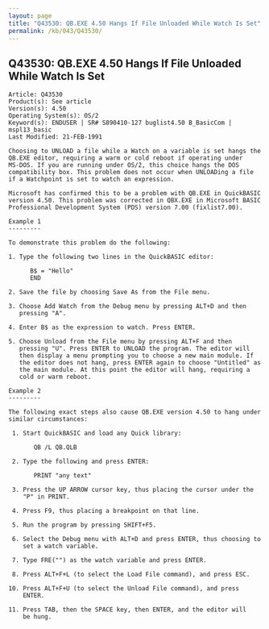 ```yaml
---
layout: page
title: "Q43530: QB.EXE 4.50 Hangs If File Unloaded While Watch Is Set"
permalink: /kb/043/Q43530/
---
```


## Q43530: QB.EXE 4.50 Hangs If File Unloaded While Watch Is Set

	Article: Q43530
	Product(s): See article
	Version(s): 4.50
	Operating System(s): OS/2
	Keyword(s): ENDUSER | SR# S890410-127 buglist4.50 B_BasicCom | mspl13_basic
	Last Modified: 21-FEB-1991
	
	Choosing to UNLOAD a file while a Watch on a variable is set hangs the
	QB.EXE editor, requiring a warm or cold reboot if operating under
	MS-DOS. If you are running under OS/2, this choice hangs the DOS
	compatibility box. This problem does not occur when UNLOADing a file
	if a Watchpoint is set to watch an expression.
	
	Microsoft has confirmed this to be a problem with QB.EXE in QuickBASIC
	version 4.50. This problem was corrected in QBX.EXE in Microsoft BASIC
	Professional Development System (PDS) version 7.00 (fixlist7.00).
	
	Example 1
	---------
	
	To demonstrate this problem do the following:
	
	1. Type the following two lines in the QuickBASIC editor:
	
	      B$ = "Hello"
	      END
	
	2. Save the file by choosing Save As from the File menu.
	
	3. Choose Add Watch from the Debug menu by pressing ALT+D and then
	   pressing "A".
	
	4. Enter B$ as the expression to watch. Press ENTER.
	
	5. Choose Unload from the File menu by pressing ALT+F and then
	   pressing "U". Press ENTER to UNLOAD the program. The editor will
	   then display a menu prompting you to choose a new main module. If
	   the editor does not hang, press ENTER again to choose "Untitled" as
	   the main module. At this point the editor will hang, requiring a
	   cold or warm reboot.
	
	Example 2
	---------
	
	The following exact steps also cause QB.EXE version 4.50 to hang under
	similar circumstances:
	
	 1. Start QuickBASIC and load any Quick library:
	
	       QB /L QB.QLB
	
	 2. Type the following and press ENTER:
	
	       PRINT "any text"
	
	 3. Press the UP ARROW cursor key, thus placing the cursor under the
	    "P" in PRINT.
	
	 4. Press F9, thus placing a breakpoint on that line.
	
	 5. Run the program by pressing SHIFT+F5.
	
	 6. Select the Debug menu with ALT+D and press ENTER, thus choosing to
	    set a watch variable.
	
	 7. Type FRE("") as the watch variable and press ENTER.
	
	 8. Press ALT+F+L (to select the Load File command), and press ESC.
	
	10. Press ALT+F+U (to select the Unload File command), and press
	    ENTER.
	
	11. Press TAB, then the SPACE key, then ENTER, and the editor will
	    be hung.
